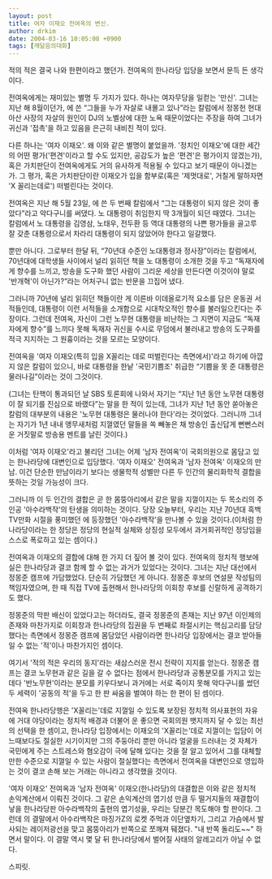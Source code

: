 ```yaml
---
layout: post
title: 여자 이재오 전여옥의 변신.
author: drkim
date: 2004-03-16 10:05:08 +0900
tags: [깨달음의대화]
---
```

적의 적은 결국 나와 한편이라고 했던가. 전여옥의 한나라당 입당을 보면서 문득 든 생각이다.
  

  
전여옥에게는 재미있는 별명 두 가지가 있다. 하나는 여자무당을 일컫는 '만신'. 그녀는 지난 해 8월이던가, 에 쓴 “그들을 누가 자살로 내몰고 있나”라는 칼럼에서 정몽헌 현대 아산 사장의 자살의 원인이 DJ의 노벨상에 대한 노욕 때문이었다는 주장을 하여 그녀가 귀신과 '접촉'을 하고 있음을 은근히 내비친 적이 있다.
  

  
다른 하나는 '여자 이재오'. 왜 이와 같은 별명이 붙었을까. '정치인 이재오'에 대한 세간의 어떤 평가('편견'이라고 할 수도 있지만, 공감도가 높은 '편견'은 평가이지 않겠는가), 혹은 가치판단이 전여옥에게도 거의 유사하게 적용될 수 있다고 보기 때문이 아니겠는가. 그 평가, 혹은 가치판단이란 이재오가 입을 함부로(혹은 '제멋대로', 거칠게 말하자면 'X 꼴리는데로') 떠벌린다는 것이다.
  

  
전여옥은 지난 해 5월 23일, 에 쓴 두 번째 칼럼에서 “그는 대통령이 되지 않은 것이 좋았다”라고 악다구니를 써댔다. 노 대통령이 취임한지 딱 3개월이 되던 때였다. 그녀는 칼럼에서 노 대통령을 김영삼, 노태우, 전두환 등 역대 대통령의 나쁜 평가들을 골고루 잘 갖춘 대통령으로서 차라리 대통령이 되지 않았어야 한다고 일갈했다.
  

  
뿐만 아니다. 그로부터 한달 뒤, “70년대 수준인 노대통령과 정사장”이라는 칼럼에서, 70년대에 대학생들 사이에서 널리 읽히던 책을 노 대통령이 소개한 것을 두고 “독재자에게 향수를 느끼고, 방송을 도구화 했던 사람이 그리운 세상을 만든다면 이것이야 말로 '반개혁'이 아닌가?”라는 어처구니 없는 반문을 끄집어 냈다.
  

  
그러니까 70년에 널리 읽히던 책들이란 게 이른바 이데올로기적 요소를 담은 운동권 서적들인데, 대통령이 이런 서적들을 소개함으로 시대착오적인 향수를 불러일으킨다는 주장이다. 그런데 전여옥, 자신이 그런 노무현 대통령을 비난하는 그 지면이 지금도 “독재자에게 향수”를 느끼다 못해 독재자 귀신을 수시로 무덤에서 불러내고 방송의 도구화를 적극 지지하는 그 원흉이라는 것을 모르는 모양이다.
  

  
전여옥을 '여자 이재오(특히 입을 X꼴리는 데로 떠벌린다는 측면에서)'라고 하기에 아깝지 않은 칼럼이 있으니, 바로 대통령을 한낱 '국민기쁨조' 취급한 “기쁨을 못 준 대통령은 물러나길”이라는 것이 그것이다.
  

  
(그녀는 탄핵이 통과되던 날 SBS 토론회에 나와서 자기는 “지난 1년 동안 노무현 대통령이 잘 되기를 진심으로 바랬다”는 말을 한 적이 있는데, 그녀가 지난 1년 동안 쏟아놓은 칼럼의 대부분의 내용은 '노무현 대통령은 물러나야 한다'라는 것이었다. 그러니까 그녀는 자기가 1년 내내 앵무새처럼 지껄였던 말들을 쏙 빼놓은 채 방송인 출신답게 뻔뻔스러운 거짓말로 방송용 멘트를 날린 것이다.)
  

  
이처럼 '여자 이재오'라고 불리던 그녀는 어제 '남자 전여옥'이 국회의원으로 몸담고 있는 한나라당에 대변인으로 입당했다. '여자 이재오' 전여옥과 '남자 전여옥' 이재오의 만남. 이건 단순한 만남이라기 보다는 생물학적 성별만 다른 두 인간의 물리화학적 결합을 뜻하는 것일 가능성이 크다.
  

  
그러니까 이 두 인간의 결합은 곧 한 몸뚱아리에서 같은 말을 지껄이지는 두 목소리의 주인공 '아수라백작'의 탄생을 의미하는 것이다. 당장 오늘부터, 우리는 지난 70년대 흑백 TV만화 시절을 풍미했던 에 등장했던 '아수라백작'을 만나볼 수 있을 것이다.(이처럼 한나라당이라는 한 정당은 정당의 현실적 실체와 상징성 모두에서 과거회귀적인 정당임을 스스로 폭로하고 있는 셈이다.)
  

  
전여옥과 이재오의 결합에 대해 한 가지 더 짚어 볼 것이 있다. 전여옥의 정치적 행보에 실은 한나라당과 결코 함께 할 수 없는 과거가 있었다는 것이다. 그녀는 지난 대선에서 정몽준 캠프에 가담했었다. 단순히 가담했던 게 아니다. 정몽준 후보의 연설문 작성팀의 책임자였으며, 한 때 직접 TV에 출현해서 한나라당의 이회창 후보를 신랄하게 공격하기도 했다.
  

  
정몽준의 막판 배신이 있었다고는 하더라도, 결국 정몽준의 존재는 지난 97년 이인제의 존재와 마찬가지로 이회창과 한나라당의 집권을 두 번째로 좌절시키는 핵심고리를 담당했다는 측면에서 정몽준 캠프에 몸담았던 사람이라면 한나라당 입장에서는 결코 받아들일 수 없는 '적'이나 마찬가지인 셈이다.
  

  
여기서 '적의 적은 우리의 동지'라는 새삼스러운 전시 전략이 지지를 얻는다. 정몽준 캠프는 결코 노무현과 같은 길을 갈 수 없다는 점에서 한나라당과 공통분모를 가지고 있는데다 '반노무현'이라는 분모를 키우다보니 과거에는 서로 죽이지 못해 악다구니를 썼던 두 세력이 '공동의 적'을 두고 한 판 싸움을 벌여야 하는 한 편이 된 셈이다.
  

  
전여옥 한나라당행은 'X꼴리는'데로 지껄일 수 있도록 보장된 정치적 의사표현의 자유에 거대 야당이라는 정치적 배경과 더불어 운 좋으면 국회의원 뱃지까지 달 수 있는 최선의 선택을 한 셈이고, 한나라당 입장에서는 이재오의 'X꼴리는'데로 지껄이는 입담이 어느때보다도 절실한 시기이지만 그의 주둥아리 뿐만 아니라 얼굴을 드러내는 것 자체가 국민에게 주는 스트레스와 혐오감이 극에 달해 있다는 것을 잘 알고 있어서 그를 대체할 만한 수준으로 지껄일 수 있는 사람이 절실했다는 측면에서 전여옥을 대변인으로 영입하는 것이 결코 손해 보는 거래는 아니라고 생각했을 것이다.
  

  
'여자 이재오' 전여옥과 '남자 전여옥' 이재오(한나라당)의 대결합은 이와 같은 정치적 손익계산에서 이뤄진 것이다. 그 같은 손익계산의 엽기성 만큼 두 떨거지들의 재결합이 낳을 한나라당판 아수라백작의 출현의 엽기성을, 우리는 당분간 목도해야 할 판이다. 그런데 의 결말에서 아수라백작은 마징가Z의 로켓 주먹과 이단옆차기, 그리고 가슴에서 발사되는 레이저광선을 맞고 몸뚱아리가 반쪽으로 쪼깨져 뒈졌다. "내 반쪽 돌리도~~" 하면서 말이다. 이 결말 역시 몇 달 뒤 한나라당에서 벌어질 사태의 알레고리가 아닐 수 없다.
  

  
스피릿.

